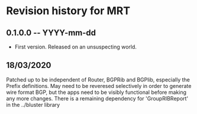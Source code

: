 # Revision history for MRT

## 0.1.0.0 -- YYYY-mm-dd

* First version. Released on an unsuspecting world.

## 18/03/2020

Patched up to be independent of Router, BGPRib and BGPlib, especially the Prefix definitions.
May need to be reveresed selectively in order to generate wire format BGP, but the apps need to be visibly functional before making any more changes.
There is a remaining dependency for 'GroupRIBReport' in the ../bluster library
